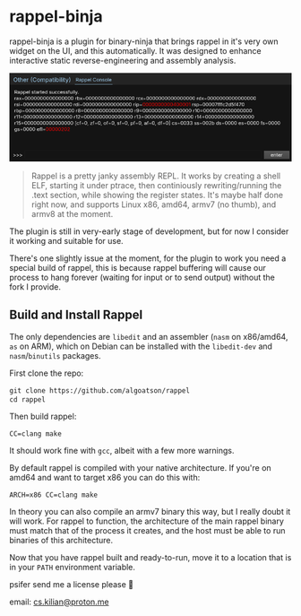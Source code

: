 # rappel-binja
rappel-binja is a plugin for binary-ninja that brings rappel in it's very own widget on the UI, and this automatically. It was designed to enhance interactive static reverse-engineering and assembly analysis.

![rappel-binja](resources/rappel-binja.png)

> Rappel is a pretty janky assembly REPL. It works by creating a shell ELF, starting it under ptrace, then continiously rewriting/running the .text section, while showing the register states. It's maybe half done right now, and supports Linux x86, amd64, armv7 (no thumb), and armv8 at the moment.

The plugin is still in very-early stage of development, but for now I consider it working and suitable for use.

There's one slightly issue at the moment, for the plugin to work you need a special build of rappel, this is because rappel buffering will cause our process to hang forever (waiting for input or to send output) without the fork I provide.

## Build and Install Rappel
The only dependencies are `libedit` and an assembler (`nasm` on x86/amd64, `as` on ARM), which on Debian can be installed with the `libedit-dev` and `nasm`/`binutils` packages.

First clone the repo:
```
git clone https://github.com/algoatson/rappel
cd rappel
```

Then build rappel:
```
CC=clang make
```
It should work fine with `gcc`, albeit with a few more warnings.

By default rappel is compiled with your native architecture. If you're on amd64 and want to target x86 you can do this with:
```
ARCH=x86 CC=clang make
```
In theory you can also compile an armv7 binary this way, but I really doubt it will work. For rappel to function, the architecture of the main rappel binary must match that of the process it creates, and the host must be able to run binaries of this architecture.

Now that you have rappel built and ready-to-run, move it to a location that is in your `PATH` environment variable.

psifer send me a license please 🥺

email: cs.kilian@proton.me

